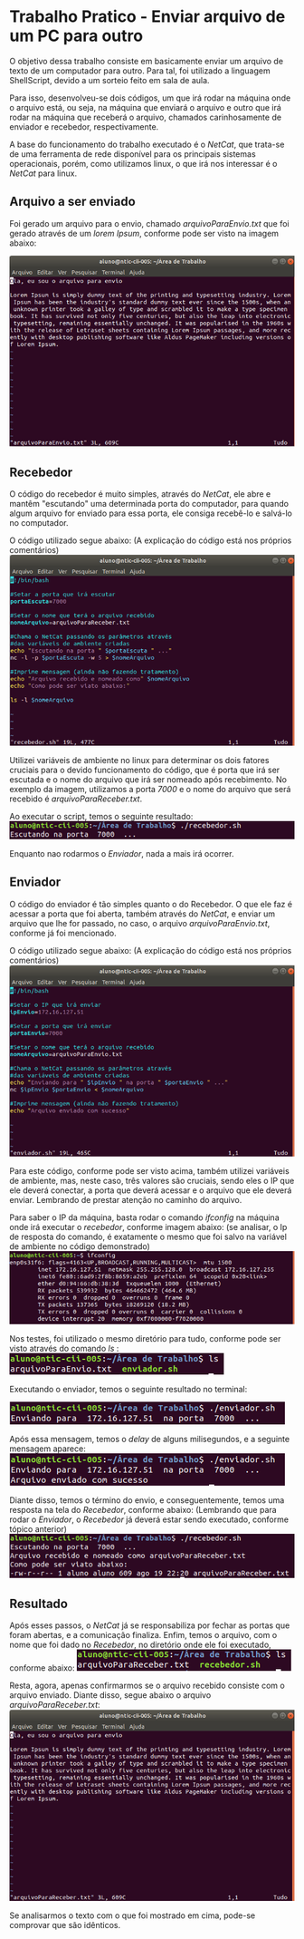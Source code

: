 # Trabalho Pratico - Enviar arquivo de um PC para outro

O objetivo dessa trabalho consiste em basicamente enviar um arquivo de texto de um computador para outro. Para tal,
foi utilizado a linguagem ShellScript, devido a um sorteio feito em sala de aula.

Para isso, desenvolveu-se dois códigos, um que irá rodar na máquina onde o arquivo está, ou seja, na máquina que enviará o arquivo
e outro que irá rodar na máquina que receberá o arquivo, chamados carinhosamente de enviador e recebedor, respectivamente.

A base do funcionamento do trabalho executado é o *NetCat*, que trata-se de uma ferramenta de rede disponível para
os principais sistemas operacionais, porém, como utilizamos linux, o que irá nos interessar é o *NetCat* para linux.

## Arquivo a ser enviado

Foi gerado um arquivo para o envio, chamado *arquivoParaEnvio.txt* que foi gerado através de um *lorem Ipsum*, conforme pode ser visto na imagem abaixo:

![Arquivo a ser enviado](./imagens/arquivoEnvio.png)

## Recebedor

O código do recebedor é muito simples, através do *NetCat*, ele abre e mantêm "escutando" uma determinada porta do computador, para quando algum arquivo for enviado para essa porta, ele consiga recebê-lo e salvá-lo no computador.

O código utilizado segue abaixo: (A explicação do código está nos próprios comentários)
![Codigo do Recebedor](./imagens/codigoRecebedor.png)

Utilizei variáveis de ambiente no linux para determinar os dois fatores cruciais para o devido funcionamento do código, que é porta que
irá ser escutada e o nome do arquivo que irá ser nomeado após recebimento. No exemplo da imagem, utilizamos a porta *7000* e o nome do arquivo que será recebido é *arquivoParaReceber.txt*.

Ao executar o script, temos o seguinte resultado:
![Executando Recebedor Inicio](./imagens/executandoRecebedorInicio.png)

Enquanto nao rodarmos o *Enviador*, nada a mais irá ocorrer.

## Enviador

O código do enviador é tão simples quanto o do Recebedor. O que ele faz é acessar a porta que foi aberta, também através do *NetCat*, e enviar um arquivo que lhe for passado, no caso, o arquivo *arquivoParaEnvio.txt*, conforme já foi mencionado.

O código utilizado segue abaixo: (A explicação do código está nos próprios comentários)
![Codigo do Enviador](./imagens/codigoEnviador.png)

Para este código, conforme pode ser visto acima, também utilizei variáveis de ambiente, mas, neste caso, três valores são cruciais, sendo eles o IP que ele deverá conectar, a porta que deverá acessar e o arquivo que ele deverá enviar. Lembrando de prestar atenção no caminho do arquivo. 

Para saber o IP da máquina, basta rodar o comando *ifconfig* na máquina onde irá executar o *recebedor*, conforme imagem abaixo: (se analisar, o Ip de resposta do comando, é exatamente o mesmo que foi salvo na variável de ambiente no código demonstrado)
![IfConfig](./imagens/ifConfig.png)

Nos testes, foi utilizado o mesmo diretório para tudo, conforme pode ser visto através do comando *ls* :
![Área de trabalho enviador](./imagens/areaTrabalhoEnviador.png)

Executando o enviador, temos o seguinte resultado no terminal:

![Executando Enviador inicio](./imagens/executandoEnviadorInicio.png)

Após essa mensagem, temos o *delay* de alguns milisegundos, e a seguinte mensagem aparece:
![Executando Enviador](./imagens/executandoEnviador.png)

Diante disso, temos o término do envio, e conseguentemente, temos uma resposta na tela do *Recebedor*, conforme abaixo: (Lembrando que para rodar o *Enviador*, o *Recebedor* já deverá estar sendo executado, conforme tópico anterior)
![Executando Recebedor](./imagens/executandoRecebedor.png)

## Resultado

Após esses passos, o *NetCat* já se responsabiliza por fechar as portas que foram abertas, e a comunicação finaliza. 
Enfim, temos o arquivo, com o nome que foi dado no *Recebedor*, no diretório onde ele foi executado, conforme abaixo:
![Executando Recebedor](./imagens/areaTrabalhoRecebedor.png)

Resta, agora, apenas confirmarmos se o arquivo recebido consiste com o arquivo enviado. Diante disso, segue abaixo o arquivo *arquivoParaReceber.txt*:
![Arquivo Recebido](./imagens/arquivoRecebido.png)

Se analisarmos o texto com o que foi mostrado em cima, pode-se comprovar que são idênticos.

